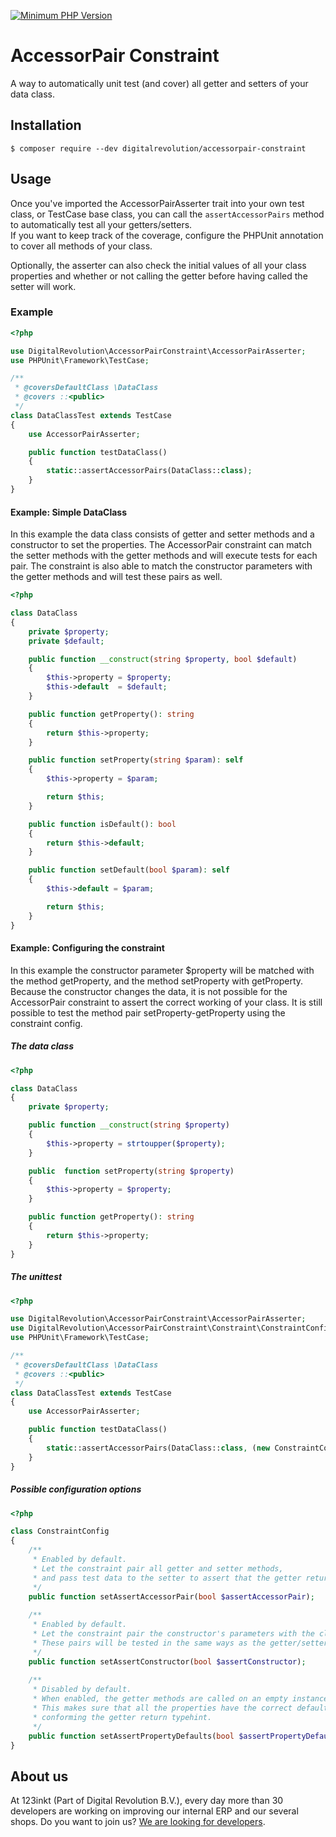 [![Minimum PHP Version](https://img.shields.io/badge/php-%3E%3D%207.2-8892BF)](https://php.net/)

# AccessorPair Constraint
A way to automatically unit test (and cover) all getter and setters of your data class.

## Installation
```
$ composer require --dev digitalrevolution/accessorpair-constraint
```

## Usage
Once you've imported the AccessorPairAsserter trait into your own test class,
or TestCase base class, you can call the ```assertAccessorPairs``` method to automatically test all your getters/setters.  
If you want to keep track of the coverage, configure the PHPUnit annotation to cover all methods of your class.

Optionally, the asserter can also check the initial values of all your class properties and whether or not calling the getter before having called the setter will work.

### Example
```php
<?php

use DigitalRevolution\AccessorPairConstraint\AccessorPairAsserter;
use PHPUnit\Framework\TestCase;

/**
 * @coversDefaultClass \DataClass
 * @covers ::<public>
 */
class DataClassTest extends TestCase
{
    use AccessorPairAsserter;

    public function testDataClass()
    {
        static::assertAccessorPairs(DataClass::class);
    }
}
```

#### Example: Simple DataClass
In this example the data class consists of getter and setter methods and a constructor to set the properties.
The AccessorPair constraint can match the setter methods with the getter methods and will execute tests for each pair.
The constraint is also able to match the constructor parameters with the getter methods and will test these pairs as well.
```php
<?php

class DataClass
{
    private $property;
    private $default;

    public function __construct(string $property, bool $default)
    {
        $this->property = $property;
        $this->default  = $default;
    }

    public function getProperty(): string
    {
        return $this->property;
    }

    public function setProperty(string $param): self
    {
        $this->property = $param;

        return $this;
    }

    public function isDefault(): bool
    {
        return $this->default;
    }

    public function setDefault(bool $param): self
    {
        $this->default = $param;

        return $this;
    }
}
```

#### Example: Configuring the constraint
In this example the constructor parameter $property will be matched with the method getProperty, and the method setProperty with getProperty.
Because the constructor changes the data, it is not possible for the AccessorPair constraint to assert the correct working of your class.
It is still possible to test the method pair setProperty-getProperty using the constraint config.

##### The data class
```php
<?php

class DataClass
{
    private $property;

    public function __construct(string $property)
    {
        $this->property = strtoupper($property);
    }

    public  function setProperty(string $property)
    {
        $this->property = $property;
    }

    public function getProperty(): string
    {
        return $this->property;
    }
}
```

##### The unittest
```php
<?php

use DigitalRevolution\AccessorPairConstraint\AccessorPairAsserter;
use DigitalRevolution\AccessorPairConstraint\Constraint\ConstraintConfig;
use PHPUnit\Framework\TestCase;

/**
 * @coversDefaultClass \DataClass
 * @covers ::<public>
 */
class DataClassTest extends TestCase
{
    use AccessorPairAsserter;

    public function testDataClass()
    {
        static::assertAccessorPairs(DataClass::class, (new ConstraintConfig())->setAssertConstructor(false));
    }
}
```

##### Possible configuration options
```php
<?php

class ConstraintConfig
{
    /**
     * Enabled by default.
     * Let the constraint pair all getter and setter methods,
     * and pass test data to the setter to assert that the getter returns the exact same value.
     */
    public function setAssertAccessorPair(bool $assertAccessorPair);
    
    /**
     * Enabled by default.
     * Let the constraint pair the constructor's parameters with the class' getter methods.
     * These pairs will be tested in the same ways as the getter/setter method pairs.
     */
    public function setAssertConstructor(bool $assertConstructor);
    
    /**
     * Disabled by default.
     * When enabled, the getter methods are called on an empty instance of the test object.
     * This makes sure that all the properties have the correct default type,
     * conforming the getter return typehint.
     */
    public function setAssertPropertyDefaults(bool $assertPropertyDefaults);
}
```

## About us
At 123inkt (Part of Digital Revolution B.V.), every day more than 30 developers are working on improving our internal ERP and our several shops. Do you want to join us? [We are looking for developers](https://www.123inkt.nl/page/werken_ict.html).
